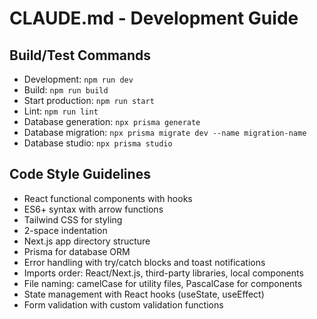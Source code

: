 # CLAUDE.md - Development Guide

## Build/Test Commands
- Development: `npm run dev`
- Build: `npm run build`
- Start production: `npm run start`
- Lint: `npm run lint`
- Database generation: `npx prisma generate`
- Database migration: `npx prisma migrate dev --name migration-name`
- Database studio: `npx prisma studio`

## Code Style Guidelines
- React functional components with hooks
- ES6+ syntax with arrow functions
- Tailwind CSS for styling
- 2-space indentation
- Next.js app directory structure
- Prisma for database ORM
- Error handling with try/catch blocks and toast notifications
- Imports order: React/Next.js, third-party libraries, local components
- File naming: camelCase for utility files, PascalCase for components
- State management with React hooks (useState, useEffect)
- Form validation with custom validation functions